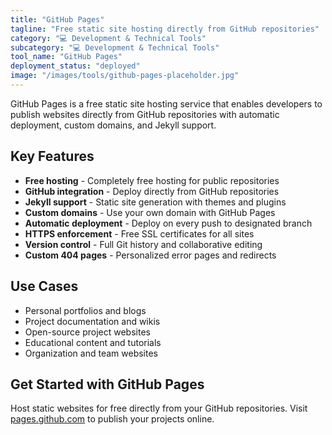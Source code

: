 ```yaml
---
title: "GitHub Pages"
tagline: "Free static site hosting directly from GitHub repositories"
category: "💻 Development & Technical Tools"
subcategory: "💻 Development & Technical Tools"
tool_name: "GitHub Pages"
deployment_status: "deployed"
image: "/images/tools/github-pages-placeholder.jpg"
---
```

GitHub Pages is a free static site hosting service that enables developers to publish websites directly from GitHub repositories with automatic deployment, custom domains, and Jekyll support.

## Key Features

- **Free hosting** - Completely free hosting for public repositories
- **GitHub integration** - Deploy directly from GitHub repositories
- **Jekyll support** - Static site generation with themes and plugins
- **Custom domains** - Use your own domain with GitHub Pages
- **Automatic deployment** - Deploy on every push to designated branch
- **HTTPS enforcement** - Free SSL certificates for all sites
- **Version control** - Full Git history and collaborative editing
- **Custom 404 pages** - Personalized error pages and redirects

## Use Cases

- Personal portfolios and blogs
- Project documentation and wikis
- Open-source project websites
- Educational content and tutorials
- Organization and team websites

## Get Started with GitHub Pages

Host static websites for free directly from your GitHub repositories. Visit [pages.github.com](https://pages.github.com) to publish your projects online.